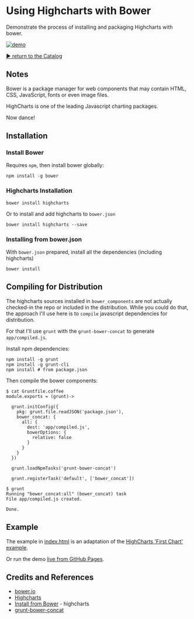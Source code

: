 # Using Highcharts with Bower

Demonstrate the process of installing and packaging Highcharts with bower.

[![demo](./assets/demo.png?raw=true)](https://codingkata.tardate.com/javascript/highcharts_with_bower/index.html)


[:arrow_forward: return to the Catalog](https://codingkata.tardate.com)

## Notes

Bower is a package manager for web components that may contain HTML, CSS, JavaScript, fonts or even image files.

HighCharts is one of the leading Javascript charting packages.

Now dance!

## Installation

### Install Bower

Requires `npm`, then install bower globally:

    npm install -g bower

### Highcharts Installation

    bower install highcharts

Or to install and add highcharts to `bower.json`

    bower install highcharts --save

### Installing from bower.json

With `bower.json` prepared, install all the dependencies (including highcharts)

    bower install


## Compiling for Distribution

The highcharts sources installed in `bower_components` are not actually checked-in the repo
or included in the distribution. While you could do that, the approach I'll use
here is to `compile` javascript dependencies for distribution.

For that I'll use `grunt` with the `grunt-bower-concat` to generate `app/compiled.js`.

Install npm dependencies:

```
npm install -g grunt
npm install -g grunt-cli
npm install # from package.json
```

Then compile the bower components:

```
$ cat Gruntfile.coffee
module.exports = (grunt)->

  grunt.initConfig({
    pkg: grunt.file.readJSON('package.json'),
    bower_concat: {
      all: {
        dest: 'app/compiled.js',
        bowerOptions: {
          relative: false
        }
      }
    }
  })

  grunt.loadNpmTasks('grunt-bower-concat')

  grunt.registerTask('default', ['bower_concat'])

$ grunt
Running "bower_concat:all" (bower_concat) task
File app/compiled.js created.

Done.
```

## Example

The example in [index.html](./index.html) is an adaptation of the
[HighCharts 'First Chart' example](http://www.highcharts.com/docs/getting-started/your-first-chart).

Or run the demo [live from GitHub Pages](https://codingkata.tardate.com/javascript/highcharts_with_bower/index.html).


## Credits and References
* [bower.io](http://bower.io/)
* [Highcharts](http://www.highcharts.com/)
* [Install from Bower](http://www.highcharts.com/docs/getting-started/install-from-bower) - highcharts
* [grunt-bower-concat](https://github.com/sapegin/grunt-bower-concat)
